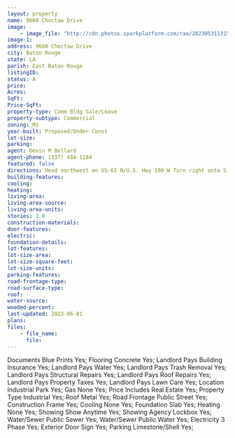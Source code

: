 ```yaml
---
layout: property
name: 9660 Choctaw Drive
image:
    - image_file: "http://cdn.photos.sparkplatform.com/raa/20230531131529173891000000.jpg"
image-1:
address: 9660 Choctaw Drive
city: Baton Rouge
state: LA
parish: East Baton Rouge
listingID: 
status: A
price: 
Acres: 
SqFt: 
Price-SqFt: 
property-type: Comm Bldg Sale/Lease
property-subtype: Commercial
zoning: M1
year-built: Proposed/Under Const
lot-size: 
parking: 
agent: Devin M Bellard
agent-phone: (337) 484-1184
featured: false
directions: Head northwest on US-61 N/U.S. Hwy 190 W Turn right onto S Choctaw Dr Destination will be on the right.
building-features: 
cooling: 
heating: 
living-area: 
living-area-source: 
living-area-units: 
stories: 1.0
construction-materials: 
door-features: 
electric: 
foundation-details: 
lot-features: 
lot-size-area: 
lot-size-square-feet: 
lot-size-units: 
parking-features: 
road-frontage-type: 
road-surface-type: 
roof: 
water-source: 
wooded-percent: 
last-updated: 2023-06-01
plans: 
files:
    - file_name:
      file:
---
```

Documents	Blue Prints	Yes;
Flooring	Concrete	Yes;
Landlord Pays	Building Insurance	Yes;
Landlord Pays	Water	Yes;
Landlord Pays	Trash Removal	Yes;
Landlord Pays	Structural Repairs	Yes;
Landlord Pays	Roof Repairs	Yes;
Landlord Pays	Property Taxes	Yes;
Landlord Pays	Lawn Care	Yes;
Location	Industrial Park	Yes;
Gas	None	Yes;
Price Includes	Real Estate	Yes;
Property Type	Industrial	Yes;
Roof	Metal	Yes;
Road Frontage	Public Street	Yes;
Construction	Frame	Yes;
Cooling	None	Yes;
Foundation	Slab	Yes;
Heating	None	Yes;
Showing	Show Anytime	Yes;
Showing	Agency Lockbox	Yes;
Water/Sewer	Public Sewer	Yes;
Water/Sewer	Public Water	Yes;
Electricity	3 Phase	Yes;
Exterior	Door Sign	Yes;
Parking	Limestone/Shell	Yes;

